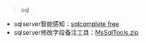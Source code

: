> sql

- sqlserver智能感知：[sqlcomplete free](https://download.csdn.net/download/winsty2008/10467129)
- sqlserver修改字段备注工具：[MsSqlTools.zip](https://download.csdn.net/download/winsty2008/10467155)
